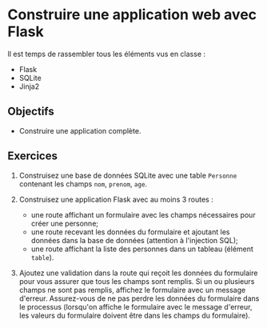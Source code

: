 Construire une application web avec Flask
=========================================

Il est temps de rassembler tous les éléments vus en classe :
* Flask
* SQLite
* Jinja2

Objectifs
---------

* Construire une application complète.

Exercices
---------

1. Construisez une base de données SQLite avec une table `Personne` contenant
   les champs `nom`, `prenom`, `age`.

2. Construisez une application Flask avec au moins 3 routes :
    * une route affichant un formulaire avec les champs nécessaires pour créer
      une personne;
    * une route recevant les données du formulaire et ajoutant les données dans
      la base de données (attention à l'injection SQL);
    * une route affichant la liste des personnes dans un tableau (élément
      `table`).

3. Ajoutez une validation dans la route qui reçoit les données du formulaire
   pour vous assurer que tous les champs sont remplis. Si un ou plusieurs champs
   ne sont pas remplis, affichez le formulaire avec un message d'erreur.
   Assurez-vous de ne pas perdre les données du formulaire dans le processus
   (lorsqu'on affiche le formulaire avec le message d'erreur, les valeurs du
   formulaire doivent être dans les champs du formulaire).
